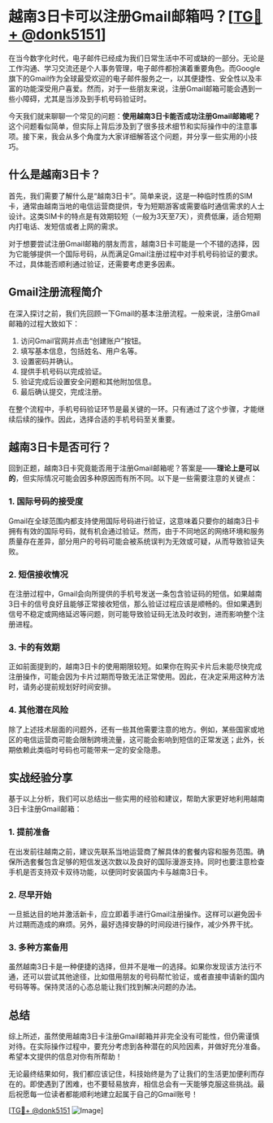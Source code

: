 # 越南3日卡可以注册Gmail邮箱吗？[[TG💪+ @donk5151](https://t.me/s/donk5151)]

在当今数字化时代，电子邮件已经成为我们日常生活中不可或缺的一部分。无论是工作沟通、学习交流还是个人事务管理，电子邮件都扮演着重要角色。而Google旗下的Gmail作为全球最受欢迎的电子邮件服务之一，以其便捷性、安全性以及丰富的功能深受用户喜爱。然而，对于一些朋友来说，注册Gmail邮箱可能会遇到一些小障碍，尤其是当涉及到手机号码验证时。

今天我们就来聊聊一个常见的问题：**使用越南3日卡能否成功注册Gmail邮箱呢？** 这个问题看似简单，但实际上背后涉及到了很多技术细节和实际操作中的注意事项。接下来，我会从多个角度为大家详细解答这个问题，并分享一些实用的小技巧。

## 什么是越南3日卡？

首先，我们需要了解什么是“越南3日卡”。简单来说，这是一种临时性质的SIM卡，通常由越南当地的电信运营商提供，专为短期游客或需要临时通信需求的人士设计。这类SIM卡的特点是有效期较短（一般为3天至7天），资费低廉，适合短期内打电话、发短信或者上网的需求。

对于想要尝试注册Gmail邮箱的朋友而言，越南3日卡可能是一个不错的选择，因为它能够提供一个国际号码，从而满足Gmail注册过程中对手机号码验证的要求。不过，具体能否顺利通过验证，还需要考虑更多因素。

## Gmail注册流程简介

在深入探讨之前，我们先回顾一下Gmail的基本注册流程。一般来说，注册Gmail邮箱的过程大致如下：

1. 访问Gmail官网并点击“创建账户”按钮。
2. 填写基本信息，包括姓名、用户名等。
3. 设置密码并确认。
4. 提供手机号码以完成验证。
5. 验证完成后设置安全问题和其他附加信息。
6. 最后确认提交，完成注册。

在整个流程中，手机号码验证环节是最关键的一环。只有通过了这个步骤，才能继续后续的操作。因此，选择合适的手机号码至关重要。

## 越南3日卡是否可行？

回到正题，越南3日卡究竟能否用于注册Gmail邮箱呢？答案是——**理论上是可以的**，但实际情况可能会因多种原因而有所不同。以下是一些需要注意的关键点：

### 1. 国际号码的接受度
Gmail在全球范围内都支持使用国际号码进行验证，这意味着只要你的越南3日卡拥有有效的国际号码，就有机会通过验证。然而，由于不同地区的网络环境和服务质量存在差异，部分用户的号码可能会被系统误判为无效或可疑，从而导致验证失败。

### 2. 短信接收情况
在注册过程中，Gmail会向所提供的手机号发送一条包含验证码的短信。如果越南3日卡的信号良好且能够正常接收短信，那么验证过程应该是顺畅的。但如果遇到信号不稳定或网络延迟等问题，则可能导致验证码无法及时收到，进而影响整个注册进程。

### 3. 卡的有效期
正如前面提到的，越南3日卡的使用期限较短。如果你在购买卡片后未能尽快完成注册操作，可能会因为卡片过期而导致无法正常使用。因此，在决定采用这种方法时，请务必提前规划好时间安排。

### 4. 其他潜在风险
除了上述技术层面的问题外，还有一些其他需要注意的地方。例如，某些国家或地区的电信运营商可能会限制跨境流量，这可能会影响到短信的正常发送；此外，长期依赖此类临时号码也可能带来一定的安全隐患。

## 实战经验分享

基于以上分析，我们可以总结出一些实用的经验和建议，帮助大家更好地利用越南3日卡注册Gmail邮箱：

### 1. 提前准备
在出发前往越南之前，建议先联系当地运营商了解具体的套餐内容和服务范围。确保所选套餐包含足够的短信发送次数以及良好的国际漫游支持。同时也要注意检查手机是否支持双卡双待功能，以便同时安装国内卡与越南3日卡。

### 2. 尽早开始
一旦抵达目的地并激活新卡，应立即着手进行Gmail注册操作。这样可以避免因卡片过期而造成的麻烦。另外，最好选择安静的时间段进行操作，减少外界干扰。

### 3. 多种方案备用
虽然越南3日卡是一种便捷的选择，但并不是唯一的选择。如果你发现该方法行不通，还可以尝试其他途径，比如借用朋友的号码帮忙验证，或者直接申请新的国内号码等等。保持灵活的心态总能让我们找到解决问题的办法。

## 总结

综上所述，虽然使用越南3日卡注册Gmail邮箱并非完全没有可能性，但仍需谨慎对待。在实际操作过程中，要充分考虑到各种潜在的风险因素，并做好充分准备。希望本文提供的信息对你有所帮助！

无论最终结果如何，我们都应该记住，科技始终是为了让我们的生活更加便利而存在的。即使遇到了困难，也不要轻易放弃，相信总会有一天能够克服这些挑战。最后祝愿每一位读者都能顺利地建立起属于自己的Gmail账号！

[[TG💪+ @donk5151](https://t.me/s/donk5151) ![Image](https://i.postimg.cc/rwNCRYN7/Snipaste-2025-04-30-17-27-05.png)]